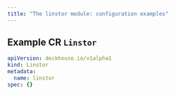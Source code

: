 ```yaml
---
title: "The linstor module: configuration examples"
---
```


## Example CR `Linstor`

```yaml
apiVersion: deckhouse.io/v1alpha1
kind: Linstor
metadata:
  name: linstor
spec: {}
```
